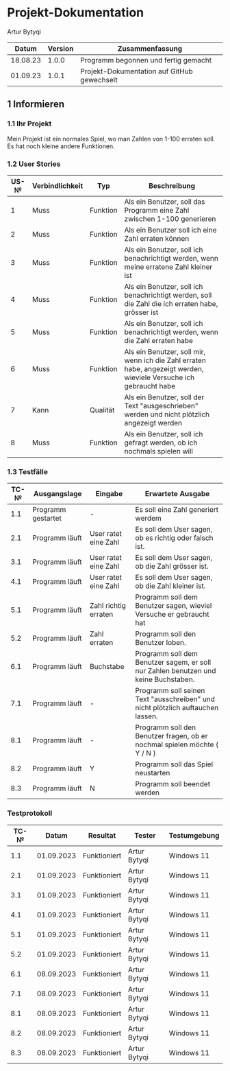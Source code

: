 # Projekt-Dokumentation

Artur Bytyqi

| Datum | Version | Zusammenfassung                                              |
| ----- | ------- | ------------------------------------------------------------ |
|   18.08.23    | 1.0.0   | Programm begonnen und fertig gemacht |
|  01.09.23     | 1.0.1    |     Projekt-Dokumentation auf GitHub gewechselt    |

## 1 Informieren

### 1.1 Ihr Projekt

Mein Projekt ist ein normales Spiel, wo man Zahlen von 1-100 erraten soll. Es hat noch kleine andere Funktionen. 

### 1.2 User Stories

| US-№ | Verbindlichkeit | Typ  | Beschreibung                       |
| ---- | --------------- | ---- | ---------------------------------- |
| 1  |          Muss       |  Funktion    |Als ein Benutzer, soll das Programm eine Zahl zwischen 1-100 generieren|
| 2  |              Muss   |  Funktion    |Als ein Benutzer soll ich eine Zahl erraten können|
| 3  |      Muss           |  Funktion    |Als ein Benutzer, soll ich benachrichtigt werden, wenn meine erratene Zahl kleiner ist|
| 4  |          Muss       |  Funktion    |  Als ein Benutzer, soll ich benachrichtigt werden, soll die Zahl die ich erraten habe, grösser ist|
| 5  |              Muss   |  Funktion    |  Als ein Benutzer, soll ich benachrichtigt werden, wenn die Zahl erraten habe|
| 6  |              Muss   |  Funktion    |  Als ein Benutzer, soll mir, wenn ich die Zahl erraten habe, angezeigt werden, wieviele Versuche ich gebraucht habe |
|  7 |              Kann   | Qualität    |  Als ein Benutzer, soll der Text "ausgeschrieben" werden und nicht plötzlich angezeigt werden|
| 8  |              Muss   |  Funktion    |  Als ein Benutzer, soll ich gefragt werden, ob ich nochmals spielen will|


### 1.3 Testfälle

| TC-№ | Ausgangslage | Eingabe | Erwartete Ausgabe |
| ---- | ------------ | ------- | ----------------- |
| 1.1  |    Programm gestartet|   -     |    Es soll eine Zahl generiert werdem             |
| 2.1  |  Programm läuft            |   User ratet eine Zahl    |     Es soll dem User sagen, ob es richtig oder falsch ist.              |
| 3.1  |  Programm läuft            |    User ratet eine Zahl     |     Es soll dem User sagen, ob die Zahl grösser ist.      |
|4.1  |  Programm läuft            |    User ratet eine Zahl     |  Es soll dem User sagen, ob die Zahl kleiner ist.                       |
| 5.1  |  Programm läuft            |    Zahl richtig erraten     |     Programm soll dem Benutzer sagen, wieviel Versuche er gebraucht hat            |
| 5.2  |  Programm läuft            |    Zahl erraten     |     Programm soll den Benutzer loben.
| 6.1  |  Programm läuft            |    Buchstabe   |     Programm soll dem Benutzer sagem, er soll nur Zahlen benutzen und keine Buchstaben.           |
| 7.1  |  Programm läuft            |    -   |     Programm soll seinen Text "ausschreiben" und nicht plötzlich auftauchen lassen.           |
| 8.1  |  Programm läuft            |    -     |     Programm soll den Benutzer fragen, ob er nochmal spielen möchte  ( Y / N )       |
| 8.2  |  Programm läuft            |    Y     |     Programm soll das Spiel neustarten          |
| 8.3  |  Programm läuft            |    N     |     Programm soll beendet werden |


### Testprotokoll

 

| TC-№ | Datum | Resultat | Tester |Testumgebung|
| ---- | ----- | -------- | ------ | ------ |
| 1.1  |    01.09.2023   |     Funktioniert     |  Artur Bytyqi      |Windows 11|
| 2.1  |    01.09.2023   |     Funktioniert     |  Artur Bytyqi      |Windows 11|
| 3.1  |    01.09.2023   |     Funktioniert     |  Artur Bytyqi      |Windows 11|
| 4.1  |    01.09.2023   |     Funktioniert     |  Artur Bytyqi      |Windows 11|
| 5.1  |    01.09.2023   |     Funktioniert     |  Artur Bytyqi      |Windows 11|
| 5.2  |    01.09.2023   |     Funktioniert     |  Artur Bytyqi      |Windows 11|
| 6.1  |    08.09.2023   |     Funktioniert     |  Artur Bytyqi      |Windows 11|
| 7.1  |    08.09.2023   |     Funktioniert     |  Artur Bytyqi      |Windows 11|
| 8.1  |    08.09.2023   |     Funktioniert     |  Artur Bytyqi      |Windows 11|
| 8.2  |    08.09.2023   |     Funktioniert     |  Artur Bytyqi      |Windows 11|
| 8.3  |    08.09.2023   |     Funktioniert     |  Artur Bytyqi      |Windows 11|

